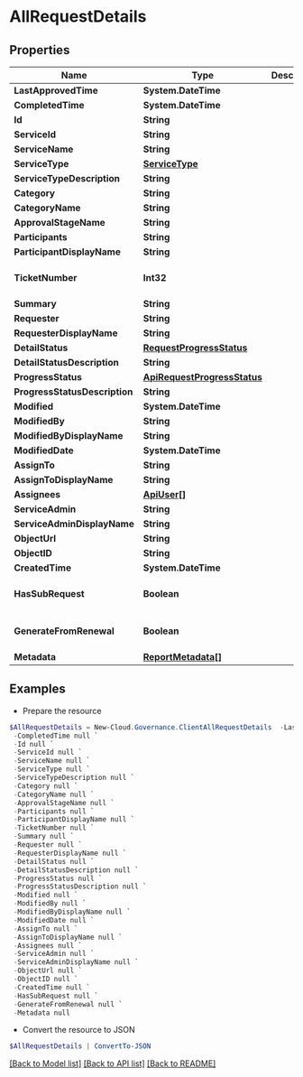 # AllRequestDetails
## Properties

Name | Type | Description | Notes
------------ | ------------- | ------------- | -------------
**LastApprovedTime** | **System.DateTime** |  | [optional] 
**CompletedTime** | **System.DateTime** |  | [optional] 
**Id** | **String** |  | [optional] 
**ServiceId** | **String** |  | [optional] 
**ServiceName** | **String** |  | [optional] 
**ServiceType** | [**ServiceType**](ServiceType.md) |  | [optional] 
**ServiceTypeDescription** | **String** |  | [optional] 
**Category** | **String** |  | [optional] 
**CategoryName** | **String** |  | [optional] 
**ApprovalStageName** | **String** |  | [optional] 
**Participants** | **String** |  | [optional] 
**ParticipantDisplayName** | **String** |  | [optional] 
**TicketNumber** | **Int32** |  | [optional] [default to 0]
**Summary** | **String** |  | [optional] 
**Requester** | **String** |  | [optional] 
**RequesterDisplayName** | **String** |  | [optional] 
**DetailStatus** | [**RequestProgressStatus**](RequestProgressStatus.md) |  | [optional] 
**DetailStatusDescription** | **String** |  | [optional] 
**ProgressStatus** | [**ApiRequestProgressStatus**](ApiRequestProgressStatus.md) |  | [optional] 
**ProgressStatusDescription** | **String** |  | [optional] 
**Modified** | **System.DateTime** |  | [optional] 
**ModifiedBy** | **String** |  | [optional] 
**ModifiedByDisplayName** | **String** |  | [optional] 
**ModifiedDate** | **System.DateTime** |  | [optional] 
**AssignTo** | **String** |  | [optional] 
**AssignToDisplayName** | **String** |  | [optional] 
**Assignees** | [**ApiUser[]**](ApiUser.md) |  | [optional] 
**ServiceAdmin** | **String** |  | [optional] 
**ServiceAdminDisplayName** | **String** |  | [optional] 
**ObjectUrl** | **String** |  | [optional] 
**ObjectID** | **String** |  | [optional] 
**CreatedTime** | **System.DateTime** |  | [optional] 
**HasSubRequest** | **Boolean** |  | [optional] [default to $false]
**GenerateFromRenewal** | **Boolean** |  | [optional] [default to $false]
**Metadata** | [**ReportMetadata[]**](ReportMetadata.md) |  | [optional] 

## Examples

- Prepare the resource
```powershell
$AllRequestDetails = New-Cloud.Governance.ClientAllRequestDetails  -LastApprovedTime null `
 -CompletedTime null `
 -Id null `
 -ServiceId null `
 -ServiceName null `
 -ServiceType null `
 -ServiceTypeDescription null `
 -Category null `
 -CategoryName null `
 -ApprovalStageName null `
 -Participants null `
 -ParticipantDisplayName null `
 -TicketNumber null `
 -Summary null `
 -Requester null `
 -RequesterDisplayName null `
 -DetailStatus null `
 -DetailStatusDescription null `
 -ProgressStatus null `
 -ProgressStatusDescription null `
 -Modified null `
 -ModifiedBy null `
 -ModifiedByDisplayName null `
 -ModifiedDate null `
 -AssignTo null `
 -AssignToDisplayName null `
 -Assignees null `
 -ServiceAdmin null `
 -ServiceAdminDisplayName null `
 -ObjectUrl null `
 -ObjectID null `
 -CreatedTime null `
 -HasSubRequest null `
 -GenerateFromRenewal null `
 -Metadata null
```

- Convert the resource to JSON
```powershell
$AllRequestDetails | ConvertTo-JSON
```

[[Back to Model list]](../README.md#documentation-for-models) [[Back to API list]](../README.md#documentation-for-api-endpoints) [[Back to README]](../README.md)

